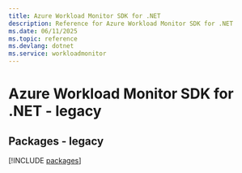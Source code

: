 ```yaml
---
title: Azure Workload Monitor SDK for .NET
description: Reference for Azure Workload Monitor SDK for .NET
ms.date: 06/11/2025
ms.topic: reference
ms.devlang: dotnet
ms.service: workloadmonitor
---
```

# Azure Workload Monitor SDK for .NET - legacy
## Packages - legacy
[!INCLUDE [packages](workload-monitor-index.md)]